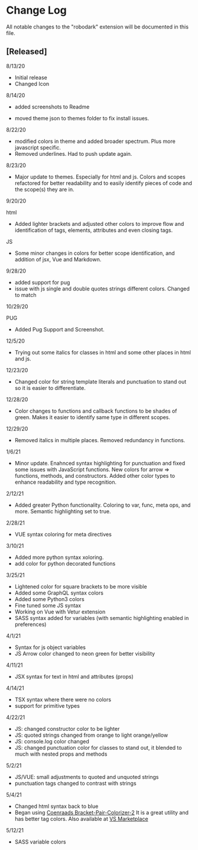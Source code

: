 # Change Log

All notable changes to the "robodark" extension will be documented in this file.

## [Released]

8/13/20

- Initial release
- Changed Icon

8/14/20

- added screenshots to Readme

- moved theme json to themes folder to fix install issues.

8/22/20

- modified colors in theme and added broader spectrum. Plus more javascript specific.
- Removed underlines. Had to push update again.

8/23/20

- Major update to themes. Especially for html and js. Colors and scopes refactored for better readability and to easily identify pieces of code and the scope(s) they are in.

9/20/20

html

- Added lighter brackets and adjusted other colors to improve flow and identification of tags, elements, attributes and even closing tags.

JS

- Some minor changes in colors for better scope identification, and addition of jsx, Vue and Markdown.

9/28/20

- added support for pug
- issue with js single and double quotes strings different colors. Changed to match

10/29/20

PUG

- Added Pug Support and Screenshot.

12/5/20

- Trying out some italics for classes in html and some other places in html and js.

12/23/20

- Changed color for string template literals and punctuation to stand out so it is easier to differentiate.

12/28/20

- Color changes to functions and callback functions to be shades of green. Makes it easier to identify same type in different scopes.

12/29/20

- Removed italics in multiple places. Removed redundancy in functions.

1/6/21

- Minor update. Enahnced syntax highlighting for punctuation and fixed some issues with JavaScript functions. New colors for arrow => functions, methods, and constructors. Added other color types to enhance readability and type recognition.

2/12/21

- Added greater Python functionality. Coloring to var, func, meta ops, and more. Semantic highlighting set to true.

2/28/21

- VUE syntax coloring for meta directives

3/10/21

- Added more python syntax xoloring.
- add color for python decorated functions

3/25/21

- Lightened color for square brackets to be more visible
- Added some GraphQL syntax colors
- Added some Python3 colors
- Fine tuned some JS syntax
- Working on Vue with Vetur extension
- SASS syntax added for variables (with semantic highlighting enabled in preferences)

4/1/21

- Syntax for js object variables
- JS Arrow color changed to neon green for better visibility

4/11/21

- JSX syntax for text in html and attributes (props)

4/14/21

- TSX syntax where there were no colors
- support for primitive types

4/22/21

- JS: changed constructor color to be lighter
- JS: quoted strings changed from orange to light orange/yellow
- JS: console.log color changed
- JS: changed punctuation color for classes to stand out, it blended to much with nested props and methods

5/2/21

- JS/VUE: small adjustments to quoted and unquoted strings
- punctuation tags changed to contrast with strings

5/4/21

- Changed html syntax back to blue
- Began using [Coenraads Bracket-Pair-Colorizer-2](https://github.com/CoenraadS/Bracket-Pair-Colorizer-2) It is a great utility and has better tag colors. Also available at [VS Marketplace](https://marketplace.visualstudio.com/items?itemName=CoenraadS.bracket-pair-colorizer-2&ssr=false#review-details.)

5/12/21

- SASS variable colors
